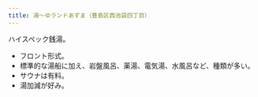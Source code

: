 ```yaml
---
title: 湯～ゆランドあずま（豊島区西池袋四丁目）
---
```


ハイスペック銭湯。

* フロント形式。
* 標準的な湯船に加え、岩盤風呂、薬湯、電気湯、水風呂など、種類が多い。
* サウナは有料。
* 湯加減が好み。

